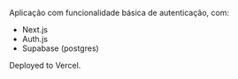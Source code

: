 Aplicação com funcionalidade básica de autenticação, com:

- Next.js
- Auth.js
- Supabase (postgres)

Deployed to Vercel.
